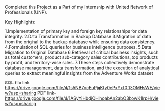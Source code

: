 Completed this Project as a Part of my Internship with United Network of Professionals (UNP).

Key Highlights:

1.Implementation of primary key and foreign key relationships for data integrity.
2.Data Transformation in Backup Database
3.Migration of data from the original to the backup database while ensuring data consistency.
4.Formulation of SQL queries for business intelligence purposes.
5.Data Migration to Original Database
6.Retrieval of critical business insights, such as total customers, product sub-category sales contributions, top products by profit, and territory-wise sales.
7.These steps collectively demonstrate database management, data transformation, and the execution of analytical queries to extract meaningful insights from the Adventure Works dataset

SQL file link-https://drive.google.com/file/d/1s5NB7ocEuPjqKty0ePxYxf0ftSOMHsWE/view?usp=sharing
PDF link-https://drive.google.com/file/d/1ASyYiHbdjOHIhoabAn2abO3bowK1lrpH/view?usp=sharing
